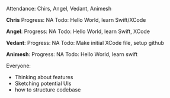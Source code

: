 Attendance: Chirs, Angel, Vedant, Animesh

**Chris**
  Progress: NA
  Todo: Hello World, learn Swift/XCode
  
**Angel**:
  Progress: NA
  Todo: Hello World, learn Swift, XCode

**Vedant**:
  Progress: NA
  Todo: Make initial XCode file, setup github

**Animesh**:
  Progress: NA
  Todo: Hello World, learn swift


Everyone:
- Thinking about features
- Sketching potential UIs
- how to structure codebase
